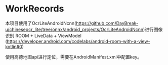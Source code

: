 # WorkRecords

本项目使用了OcrLiteAndroidNcnn(https://github.com/DayBreak-u/chineseocr_lite/tree/onnx/android_projects/OcrLiteAndroidNcnn)进行图像识别
ROOM + LiveData + ViewModel
(https://developer.android.com/codelabs/android-room-with-a-view-kotlin#0)

使用高德地图api进行定位，需要在AndroidManifest.xml中配置key。
